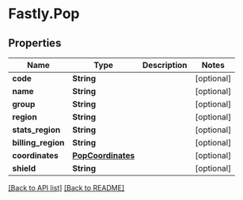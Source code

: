 # Fastly.Pop

## Properties

Name | Type | Description | Notes
------------ | ------------- | ------------- | -------------
**code** | **String** |  | [optional] 
**name** | **String** |  | [optional] 
**group** | **String** |  | [optional] 
**region** | **String** |  | [optional] 
**stats_region** | **String** |  | [optional] 
**billing_region** | **String** |  | [optional] 
**coordinates** | [**PopCoordinates**](PopCoordinates.md) |  | [optional] 
**shield** | **String** |  | [optional] 


[[Back to API list]](../../README.md#endpoints) [[Back to README]](../../README.md)
